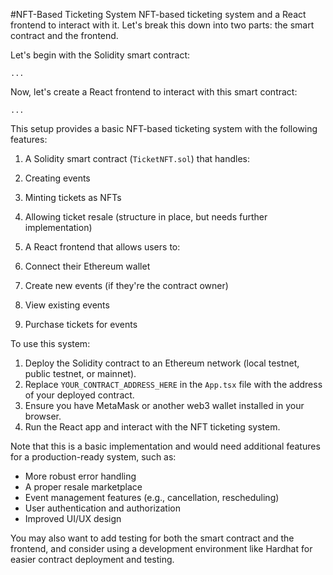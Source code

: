 #NFT-Based Ticketing System
NFT-based ticketing system and a React frontend to interact with it. 
Let's break this down into two parts: the smart contract and the frontend.

Let's begin with the Solidity smart contract:

```plaintext file="contracts/TicketNFT.sol"
...
```

Now, let's create a React frontend to interact with this smart contract:

```typescriptreact project="nft-ticketing"
...
```

This setup provides a basic NFT-based ticketing system with the following features:

1. A Solidity smart contract (`TicketNFT.sol`) that handles:

1. Creating events
2. Minting tickets as NFTs
3. Allowing ticket resale (structure in place, but needs further implementation)

2. A React frontend that allows users to:

1. Connect their Ethereum wallet
2. Create new events (if they're the contract owner)
3. View existing events
4. Purchase tickets for events

To use this system:

1. Deploy the Solidity contract to an Ethereum network (local testnet, public testnet, or mainnet).
2. Replace `YOUR_CONTRACT_ADDRESS_HERE` in the `App.tsx` file with the address of your deployed contract.
3. Ensure you have MetaMask or another web3 wallet installed in your browser.
4. Run the React app and interact with the NFT ticketing system.

Note that this is a basic implementation and would need additional features for a production-ready system, such as:

- More robust error handling
- A proper resale marketplace
- Event management features (e.g., cancellation, rescheduling)
- User authentication and authorization
- Improved UI/UX design


You may also want to add testing for both the smart contract and the frontend, and consider using a development environment like Hardhat for easier contract deployment and testing.
